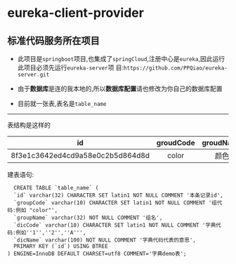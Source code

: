 # eureka-client-provider
**标准代码服务所在项目**
-----
- 此项目是`springboot`项目,也集成了`springCloud`,注册中心是`eureka`,因此运行此项目必须先运行`eureka-server`项 目:`https://github.com/PPQiao/eureka-server.git`
  
- 由于**数据库**是连的我本地的,所以**数据库配置**请也修改为你自己的数据库配置
- 目前就一张表,表名是`table_name`
-----
表结构是这样的

id|groudCode|groudName|dicCode|dicName
:-:|:-:|:-:|:-:|:-:
8f3e1c3642ed4cd9a58e0c2b5d864d8d|color|颜色|0|<font color=#DC143C>红色</font>|

建表语句:
```
  CREATE TABLE `table_name` (
  `id` varchar(32) CHARACTER SET latin1 NOT NULL COMMENT '本条记录id',
  `groupCode` varchar(10) CHARACTER SET latin1 NOT NULL COMMENT '组代码:例如 "color"',
  `groupName` varchar(32) NOT NULL COMMENT '组名',
  `dicCode` varchar(10) CHARACTER SET latin1 NOT NULL COMMENT '字典代码:例如''1'',''2'',''A''',
  `dicName` varchar(100) NOT NULL COMMENT '字典代码代表的意思',
  PRIMARY KEY (`id`) USING BTREE
) ENGINE=InnoDB DEFAULT CHARSET=utf8 COMMENT='字典demo表';
```
